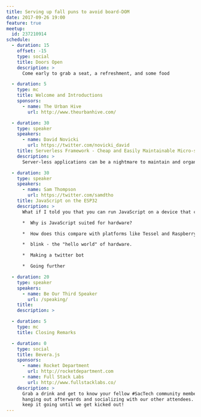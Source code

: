 ```yaml
---
title: Serving up fall puns to avoid board-DOM
date: 2017-09-26 19:00
feature: true
meetup:
  id: 237210914
schedule:
  - duration: 15
    offset: -15
    type: social
    title: Doors Open
    description: >
      Come early to grab a seat, a refreshment, and some food

  - duration: 5
    type: mc
    title: Welcome and Introductions
    sponsors:
      - name: The Urban Hive
        url: http://www.theurbanhive.com/

  - duration: 30
    type: speaker
    speakers:
      - name: David Novicki
        url: https://twitter.com/novicki_david
    title: Serverless Framework - Cheap and Easily Maintainable Micro-services on AWS
    description: >
      Server-less applications can be a nightmare to maintain and organize. Serverless framework does all the heavy lifting so that you can have a server-less micro-service up and running in less than 5 minutes. David Novicki will show you the ins and outs of this awesome tool and make the tricky parts of server-less architecture obsolete!

  - duration: 30
    type: speaker
    speakers:
      - name: Sam Thompson
        url: https://twitter.com/samdtho
    title: JavaScript on the ESP32
    description: >
      What if I told you that you can run JavaScript on a device that costs less than $15. We will explore the fantastic world of JavaScript on hardware using Espruino, an embedded javascript interpreter for microcontrollers.

      *  Why is JavaScript suited for hardware?

      *  How does this compare with platforms like Tessel and Raspberry Pi?

      *  blink - the "hello world" of hardware.

      *  Making a twitter bot

      *  Going further

  - duration: 20
    type: speaker
    speakers:
      - name: Be Our Third Speaker
        url: /speaking/
    title:
    description: >

  - duration: 5
    type: mc
    title: Closing Remarks

  - duration: 0
    type: social
    title: Bevera.js
    sponsors:
      - name: Rocket Department
        url: http://rocketdepartment.com
      - name: Full Stack Labs
        url: http://www.fullstacklabs.co/
    description: >
      Grab a drink and get to know your fellow #SacTech community members by
      hanging out afterwards and socializing with our other attendees. We'll
      keep it going until we get kicked out!
---
```


